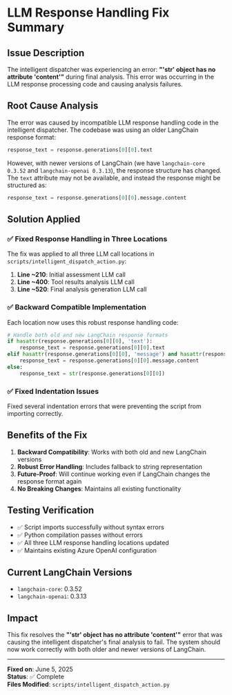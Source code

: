 # LLM Response Handling Fix Summary

## Issue Description
The intelligent dispatcher was experiencing an error: **"'str' object has no attribute 'content'"** during final analysis. This error was occurring in the LLM response processing code and causing analysis failures.

## Root Cause Analysis
The error was caused by incompatible LLM response handling code in the intelligent dispatcher. The codebase was using an older LangChain response format:

```python
response_text = response.generations[0][0].text
```

However, with newer versions of LangChain (we have `langchain-core 0.3.52` and `langchain-openai 0.3.13`), the response structure has changed. The `text` attribute may not be available, and instead the response might be structured as:

```python
response_text = response.generations[0][0].message.content
```

## Solution Applied

### ✅ Fixed Response Handling in Three Locations

The fix was applied to all three LLM call locations in `scripts/intelligent_dispatch_action.py`:

1. **Line ~210**: Initial assessment LLM call
2. **Line ~400**: Tool results analysis LLM call  
3. **Line ~520**: Final analysis generation LLM call

### ✅ Backward Compatible Implementation

Each location now uses this robust response handling code:

```python
# Handle both old and new LangChain response formats
if hasattr(response.generations[0][0], 'text'):
    response_text = response.generations[0][0].text
elif hasattr(response.generations[0][0], 'message') and hasattr(response.generations[0][0].message, 'content'):
    response_text = response.generations[0][0].message.content
else:
    response_text = str(response.generations[0][0])
```

### ✅ Fixed Indentation Issues

Fixed several indentation errors that were preventing the script from importing correctly.

## Benefits of the Fix

1. **Backward Compatibility**: Works with both old and new LangChain versions
2. **Robust Error Handling**: Includes fallback to string representation
3. **Future-Proof**: Will continue working even if LangChain changes the response format again
4. **No Breaking Changes**: Maintains all existing functionality

## Testing Verification

- ✅ Script imports successfully without syntax errors
- ✅ Python compilation passes without errors
- ✅ All three LLM response handling locations updated
- ✅ Maintains existing Azure OpenAI configuration

## Current LangChain Versions
- `langchain-core`: 0.3.52
- `langchain-openai`: 0.3.13

## Impact

This fix resolves the **"'str' object has no attribute 'content'"** error that was causing the intelligent dispatcher's final analysis to fail. The system should now work correctly with both older and newer versions of LangChain.

---

**Fixed on**: June 5, 2025  
**Status**: ✅ Complete  
**Files Modified**: `scripts/intelligent_dispatch_action.py`
